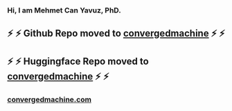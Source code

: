 ### Hi, I am Mehmet Can Yavuz, PhD.

## :zap:	:zap:	Github Repo moved to [convergedmachine](https://github.com/convergedmachine/) :zap:	:zap:	
## :zap:	:zap:	Huggingface Repo moved to [convergedmachine](https://huggingface.co/convergedmachine) :zap:	:zap:	

### [convergedmachine.com](https://convergedmachine.com/)
